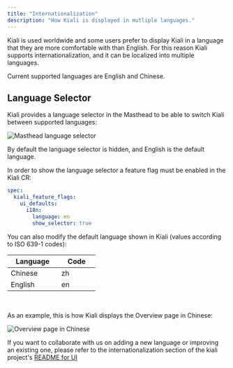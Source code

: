 ```yaml
---
title: "Internationalization"
description: "How Kiali is displayed in mutliple languages."
---
```


Kiali is used worldwide and some users prefer to display Kiali in a language that they are more comfortable with than English. For this reason Kiali supports internationalization, and it can be localized into multiple languages.

Current supported languages are English and Chinese.

## Language Selector

Kiali provides a language selector in the Masthead to be able to switch Kiali between supported languages:

![Masthead language selector](/images/documentation/features/internationalization-masthead.png "Masthead language selector")

By default the language selector is hidden, and English is the default language.

In order to show the language selector a feature flag must be enabled in the Kiali CR:

```yaml
spec:
  kiali_feature_flags:
    ui_defaults:
      i18n:
        language: en
        show_selector: true
```

You can also modify the default language shown in Kiali (values according to ISO 639-1 codes):

| <div style="width:100px">Language</div> | <div style="width:70px">Code</div> |
| --------------------------------------- | ---------------------------------- |
| Chinese                                 | zh                                 |
| English                                 | en                                 |

<br />

As an example, this is how Kiali displays the Overview page in Chinese:

![Overview page in Chinese](/images/documentation/features/internationalization-chinese.png "Overview page in Chinese")

If you want to collaborate with us on adding a new language or improving an existing one, please refer to the internationalization section of the kiali project's [README for UI](https://github.com/kiali/kiali/blob/master/frontend/README.adoc#internationalization-i18n)
